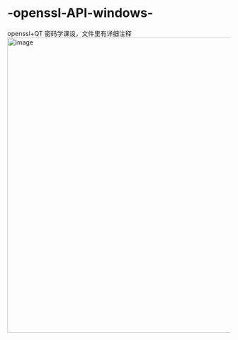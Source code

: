 # -openssl-API-windows-
openssl+QT
密码学课设，文件里有详细注释
<img width="668" alt="image" src="https://user-images.githubusercontent.com/92713610/178483963-053d5697-c867-426b-8640-fc358ac5786b.png">
